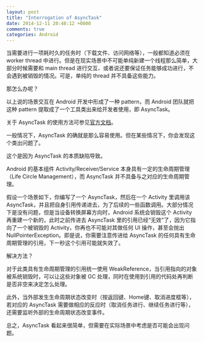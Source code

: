```yaml
---
layout: post
title: "Interrogation of AsyncTask"
date: 2014-12-11 20:48:12 +0800
comments: true
categories: Android
---
```


当需要进行一项耗时久的任务时（下载文件、访问网络等），一般都知道必须在 worker thread 中进行。但是在现实场景中不可能单纯新建一个线程那么简单，大部分时候需要和 main thread 进行交互、或者说还要保证任务能够成功进行，不会遇到被销毁的情况。可是，单纯的 thread 并不具备这些能力。

那怎么办呢？

<!-- more -->

以上说的场景交互在 Android 开发中形成了一种 pattern，而 Android 团队就把这种 pattern 提取成了一个工具类出来给开发者使用，即 AsyncTask。

关于 AsyncTask 的使用方法可参见[官方文档](http://developer.android.com/reference/android/os/AsyncTask.html)。

一般情况下，AsyncTask 的确就是那么容易使用。但在某些情况下，你会发现这个类出问题了。

这个是因为 AsyncTask 的本质缺陷导致。

Android 的基本组件 Activity/Receiver/Service 本身具有一定的生命周期管理（Life Circle Management），而 AsyncTask 并不具备与之对应的生命周期管理。

假设一个场景如下，你编写了一个 AsyncTask，然后在一个 Activity 里调用该 AsyncTask，并且把自身引用传递进去，为了后续的一些函数调用。大部分情况下是没有问题，但是当设备转换屏幕方向时，Android 系统会销毁这个 Activity 再重建一个新的，此时之前传进去 AsyncTask 里的引用已经“无效”了，因为它指向了一个被销毁的 Activity，你再也不可能对其做任何 UI 操作，甚至会抛出 NullPointerException。即是说，你需要注意传进给 AsyncTask 的任何具有生命周期管理的引用，下一秒这个引用可能就失效了。

解决方法？ 

对于此类具有生命周期管理的引用统一使用 WeakReference，当引用指向的对象被系统销毁时，可以让这些对象被 GC 处理，同时在使用到引用的代码处再判断是否非空来决定怎么处理。

此外，当外部发生生命周期状态改变时（按返回键、Home键、取消进度框等），若对应的 AsyncTask 需要做相应的反应时（取消任务进行、继续任务进行等），还需要监听外部的生命周期状态改变事件。

总之，AsyncTask 看起来很简单，但需要在实际场景中考虑是否可能会出现问题。




